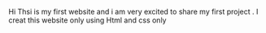 Hi Thsi is my first website and i am very excited to share my first project . I creat this website only using Html and css only
